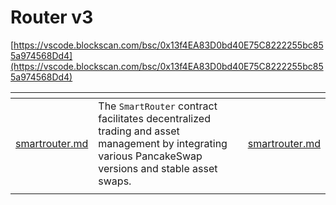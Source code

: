 # Router v3

[https://vscode.blockscan.com/bsc/0x13f4EA83D0bd40E75C8222255bc855a974568Dd4](https://vscode.blockscan.com/bsc/0x13f4EA83D0bd40E75C8222255bc855a974568Dd4)

<table data-card-size="large" data-view="cards" data-full-width="false"><thead><tr><th data-type="content-ref"></th><th></th><th data-hidden data-card-target data-type="content-ref"></th></tr></thead><tbody><tr><td><a href="smartrouter.md">smartrouter.md</a></td><td>The <code>SmartRouter</code> contract facilitates decentralized trading and asset management by integrating various PancakeSwap versions and stable asset swaps.</td><td><a href="smartrouter.md">smartrouter.md</a></td></tr><tr><td></td><td></td><td></td></tr></tbody></table>
